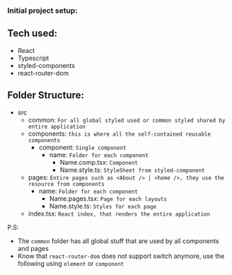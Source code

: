 ### Initial project setup: 

## Tech used:
- React
- Typescript
- styled-components
- react-router-dom

## Folder Structure:

- src
    - common: `For all global styled used or common styled shared by entire application`
    - components: `this is where all the self-contained reusable components`
        - component: `Single component`
            - name: `Folder for each component`
                - Name.comp.tsx: `Component`
                - Name.style.ts: `StyleSheet from styled-component`
    - pages: `Entire pages such as <About /> | <home />, they use the resource from components`
        - name: `Folder for each component`
            - Name.pages.tsx: `Page for each layouts`
            - Name.style.ts: `Styles for each page`
    - index.tsx: `React index, that renders the entire application`

P.S: 
- The `common` folder has all global stuff that are used by all components and pages
- Know that `react-router-dom` does not support switch anymore, use the following using `element` or `component`

